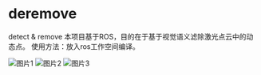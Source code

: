 # deremove
detect & remove
本项目基于ROS，目的在于基于视觉语义滤除激光点云中的动态点。
使用方法：放入ros工作空间编译。

![图片1](https://user-images.githubusercontent.com/42105276/189471464-720cb03c-5e15-4f4e-b5c7-a262ba8cb09b.png)
![图片2](https://user-images.githubusercontent.com/42105276/189471491-cf0fb976-4734-4593-8160-41c606d90227.png)
![图片3](https://user-images.githubusercontent.com/42105276/189471492-9e1b5675-ea8e-4e4b-9252-b13b59cfb2c2.png)
